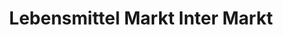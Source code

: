 ---
title: "Lebensmittel Markt Inter Markt"
url: /bedburg/lebensmittel-markt-inter-markt/
shop: Supermarkt
---